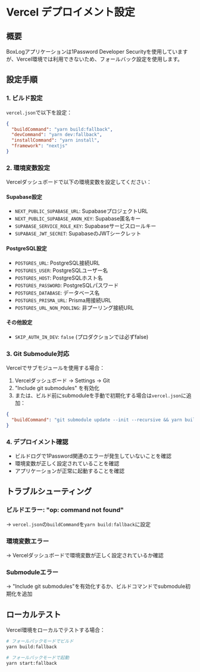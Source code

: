 # Vercel デプロイメント設定

## 概要

BoxLogアプリケーションは1Password Developer Securityを使用していますが、Vercel環境では利用できないため、フォールバック設定を使用します。

## 設定手順

### 1. ビルド設定

`vercel.json`で以下を設定：
```json
{
  "buildCommand": "yarn build:fallback",
  "devCommand": "yarn dev:fallback",
  "installCommand": "yarn install",
  "framework": "nextjs"
}
```

### 2. 環境変数設定

Vercelダッシュボードで以下の環境変数を設定してください：

#### Supabase設定
- `NEXT_PUBLIC_SUPABASE_URL`: SupabaseプロジェクトURL
- `NEXT_PUBLIC_SUPABASE_ANON_KEY`: Supabase匿名キー
- `SUPABASE_SERVICE_ROLE_KEY`: Supabaseサービスロールキー
- `SUPABASE_JWT_SECRET`: SupabaseのJWTシークレット

#### PostgreSQL設定
- `POSTGRES_URL`: PostgreSQL接続URL
- `POSTGRES_USER`: PostgreSQLユーザー名
- `POSTGRES_HOST`: PostgreSQLホスト名
- `POSTGRES_PASSWORD`: PostgreSQLパスワード
- `POSTGRES_DATABASE`: データベース名
- `POSTGRES_PRISMA_URL`: Prisma用接続URL
- `POSTGRES_URL_NON_POOLING`: 非プーリング接続URL

#### その他設定
- `SKIP_AUTH_IN_DEV`: `false` (プロダクションでは必ずfalse)

### 3. Git Submodule対応

Vercelでサブモジュールを使用する場合：

1. Vercelダッシュボード → Settings → Git
2. "Include git submodules" を有効化
3. または、ビルド前にsubmoduleを手動で初期化する場合は`vercel.json`に追加：

```json
{
  "buildCommand": "git submodule update --init --recursive && yarn build:fallback"
}
```

### 4. デプロイメント確認

- ビルドログで1Password関連のエラーが発生していないことを確認
- 環境変数が正しく設定されていることを確認
- アプリケーションが正常に起動することを確認

## トラブルシューティング

### ビルドエラー: "op: command not found"
→ `vercel.json`の`buildCommand`を`yarn build:fallback`に設定

### 環境変数エラー
→ Vercelダッシュボードで環境変数が正しく設定されているか確認

### Submoduleエラー
→ "Include git submodules"を有効化するか、ビルドコマンドでsubmodule初期化を追加

## ローカルテスト

Vercel環境をローカルでテストする場合：

```bash
# フォールバックモードでビルド
yarn build:fallback

# フォールバックモードで起動
yarn start:fallback
```